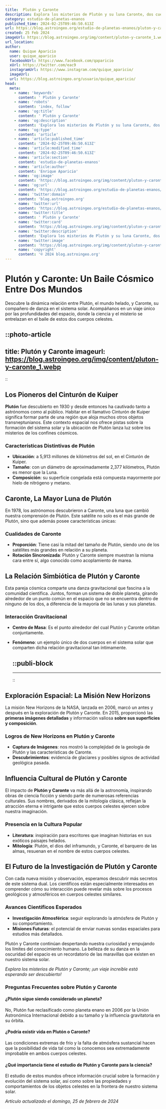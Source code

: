 ```yaml
---
title:  Plutón y Caronte
description: Explora los misterios de Plutón y su luna Caronte, dos cuerpos celestes que desafían nuestra comprensión del sistema solar.
category: estudio-de-planetas-enanos
published_time: 2024-02-25T09:46:50.613Z
url: https://blog.astroingeo.org/estudio-de-planetas-enanos/pluton-y-caronte
created: 25 Feb 2024
imageUrl: https://blog.astroingeo.org/img/content/pluton-y-caronte_1.webp
url_location:
author:
  name: Quique Aparicio
  user: quique_aparicio
  facebookUrl: https://www.facebook.com/qaparicio
  xUrl: https://twitter.com/eac9
  instagramUrl: https://www.instagram.com/quique_aparicio/
  imageUrl: 
  url: https://blog.astroingeo.org/usuario/quique_aparicio/
head:
  meta:
    - name: 'keywords'
      content: ' Plutón y Caronte'
    - name: 'robots'
      content: 'index, follow'
    - name: 'og:title'
      content: ' Plutón y Caronte'
    - name: 'og:description'
      content: 'Explora los misterios de Plutón y su luna Caronte, dos cuerpos celestes que desafían nuestra comprensión del sistema solar.'
    - name: 'og:type'
      content: 'article'
    - name: 'article:published_time'
      content: '2024-02-25T09:46:50.613Z'
    - name: 'article:modified_time'
      content: '2024-02-25T09:46:50.613Z'
    - name: 'article:section'
      content: 'estudio-de-planetas-enanos'
    - name: 'article:author'
      content: 'Enrique Aparicio'
    - name: 'og:image'
      content: 'https://blog.astroingeo.org/img/content/pluton-y-caronte_1.webp'
    - name: 'og:url'
      content: 'https://blog.astroingeo.org/estudio-de-planetas-enanos/pluton-y-caronte'
    - name: 'twitter:domain'
      content: 'blog.astroingeo.org'
    - name: 'twitter:url'
      content: 'https://blog.astroingeo.org/estudio-de-planetas-enanos/pluton-y-caronte'
    - name: 'twitter:title'
      content: ' Plutón y Caronte'
    - name: 'twitter:card'
      content: 'https://blog.astroingeo.org/img/content/pluton-y-caronte_1.webp'
    - name: 'twitter:description'
      content: 'Explora los misterios de Plutón y su luna Caronte, dos cuerpos celestes que desafían nuestra comprensión del sistema solar.'
    - name: 'twitter:image'
      content: 'https://blog.astroingeo.org/img/content/pluton-y-caronte_1.webp'
    - name: 'copyright'
      content: '© 2024 blog.astroingeo.org'
---
```

# Plutón y Caronte: Un Baile Cósmico Entre Dos Mundos

Descubre la dinámica relación entre Plutón, el mundo helado, y Caronte, su compañero de danza en el sistema solar. Acompáñanos en un viaje único por las profundidades del espacio, donde la ciencia y el misterio se entrelazan en el baile de estos dos cuerpos celestes.


::photo-article
---
title:  Plutón y Caronte
imageurl: https://blog.astroingeo.org/img/content/pluton-y-caronte_1.webp
---
::


## Los Pioneros del Cinturón de Kuiper

**Plutón** fue descubierto en 1930 y desde entonces ha cautivado tanto a astrónomos como al público. Habitar en el llamativo Cinturón de Kuiper significa formar parte de una región que aloja muchos otros objetos transneptunianos. Este contexto espacial nos ofrece pistas sobre la formación del sistema solar y la ubicación de Plutón lanza luz sobre los misterios de los confines cósmicos.

### Características Distintivas de Plutón
- **Ubicación**: a 5,913 millones de kilómetros del sol, en el Cinturón de Kuiper.
- **Tamaño**: con un diámetro de aproximadamente 2,377 kilómetros, Plutón es menor que la Luna.
- **Composición**: su superficie congelada está compuesta mayormente por hielo de nitrógeno y metano.

## Caronte, La Mayor Luna de Plutón

En 1978, los astrónomos descubrieron a Caronte, una luna que cambió nuestra comprensión de Plutón. Este satélite no solo es el más grande de Plutón, sino que además posee características únicas:

### Cualidades de Caronte
- **Proporción**: Tiene casi la mitad del tamaño de Plutón, siendo uno de los satélites más grandes en relación a su planeta.
- **Rotación Sincronizada**: Plutón y Caronte siempre muestran la misma cara entre sí, algo conocido como acoplamiento de marea.

## La Relación Simbiótica de Plutón y Caronte

Esta pareja cósmica comparte una danza gravitacional que fascina a la comunidad científica. Juntos, forman un sistema de doble planeta, girando alrededor de un punto común en el espacio que no se encuentra dentro de ninguno de los dos, a diferencia de la mayoría de las lunas y sus planetas.

### Interacción Gravitacional
- **Centro de Masa**: Es el punto alrededor del cual Plutón y Caronte orbitan conjuntamente.
- **Fenómeno**: un ejemplo único de dos cuerpos en el sistema solar que comparten dicha relación gravitacional tan íntimamente.


  ::publi-block
  ---
  ---
  ::
  
  
## Exploración Espacial: La Misión New Horizons

La misión New Horizons de la NASA, lanzada en 2006, marcó un antes y después en la exploración de Plutón y Caronte. En 2015, proporcionó las **primeras imágenes detalladas** y información valiosa **sobre sus superficies y composición**.

### Logros de New Horizons en Plutón y Caronte
- **Captura de Imágenes**: nos mostró la complejidad de la geología de Plutón y las características de Caronte.
- **Descubrimientos**: evidencia de glaciares y posibles signos de actividad geológica pasada.

## Influencia Cultural de Plutón y Caronte

El impacto de **Plutón y Caronte** va más allá de la astronomía, inspirando obras de ciencia ficción y siendo parte de numerosas referencias culturales. Sus nombres, derivados de la mitología clásica, reflejan la atracción eterna e intrigante que estos cuerpos celestes ejercen sobre nuestra imaginación.

### Presencia en la Cultura Popular
- **Literatura**: inspiración para escritores que imaginan historias en sus exóticos paisajes helados.
- **Mitología**: Plutón, el dios del inframundo, y Caronte, el barquero de las almas, resuenan en el nombre de estos cuerpos celestes.

## El Futuro de la Investigación de Plutón y Caronte

Con cada nueva misión y observación, esperamos descubrir más secretos de este sistema dual. Los científicos están especialmente interesados en comprender cómo su interacción puede revelar más sobre los procesos geológicos y atmosféricos en cuerpos celestes similares.

### Avances Científicos Esperados
- **Investigación Atmosférica**: seguir explorando la atmósfera de Plutón y su comportamiento.
- **Misiones Futuras**: el potencial de enviar nuevas sondas espaciales para estudios más detallados.

Plutón y Caronte continúan despertando nuestra curiosidad y empujando los límites del conocimiento humano. La belleza de su danza en la oscuridad del espacio es un recordatorio de las maravillas que existen en nuestro sistema solar.

*Explora los misterios de Plutón y Caronte; ¡un viaje increíble está esperando ser descubierto!*

### Preguntas Frecuentes sobre Plutón y Caronte

#### ¿Plutón sigue siendo considerado un planeta?
No, Plutón fue reclasificado como planeta enano en 2006 por la Unión Astronómica Internacional debido a su tamaño y la influencia gravitatoria en su órbita.

#### ¿Podría existir vida en Plutón o Caronte?
Las condiciones extremas de frío y la falta de atmósfera sustancial hacen que la posibilidad de vida tal como la conocemos sea extremadamente improbable en ambos cuerpos celestes.

#### ¿Qué importancia tiene el estudio de Plutón y Caronte para la ciencia?
El estudio de estos mundos ofrece información crucial sobre la formación y evolución del sistema solar, así como sobre las propiedades y comportamientos de los objetos celestes en la frontera de nuestro sistema solar.

_Artículo actualizado el domingo, 25 de febrero de 2024_